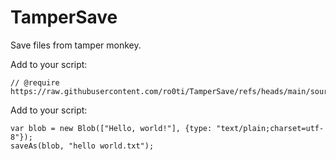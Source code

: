 # TamperSave
Save files from tamper monkey.

Add to your script:
```
// @require     https://raw.githubusercontent.com/ro0ti/TamperSave/refs/heads/main/source.js
```

Add to your script:
```
var blob = new Blob(["Hello, world!"], {type: "text/plain;charset=utf-8"}); 
saveAs(blob, "hello world.txt");
```